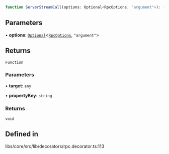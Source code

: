 ```ts
function ServerStreamCall(options: Optional<RpcOptions, "argument">): (target: any, propertyKey: string) => void
```

## Parameters

• **options**: [`Optional`](/docs/api/type-aliases/Optional.md)\<[`RpcOptions`](/docs/api/other/RpcOptions.md), `"argument"`\>

## Returns

`Function`

### Parameters

• **target**: `any`

• **propertyKey**: `string`

### Returns

`void`

## Defined in

libs/core/src/lib/decorators/rpc.decorator.ts:113
